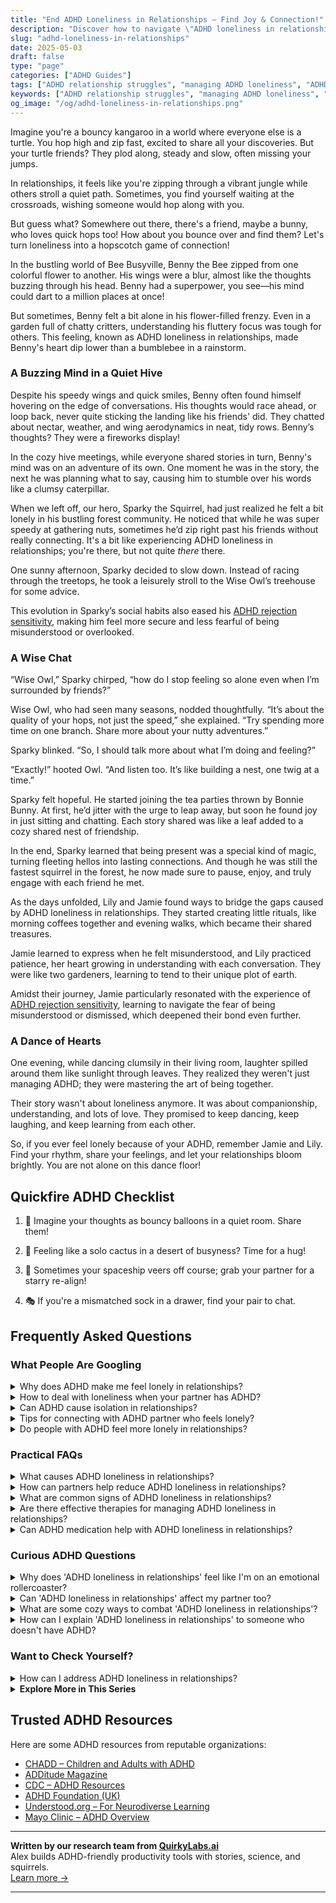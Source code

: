 ```yaml
---
title: "End ADHD Loneliness in Relationships – Find Joy & Connection!"
description: "Discover how to navigate \"ADHD loneliness in relationships\" with warmth and understanding. Feel seen and uplifted as we explore turning loneliness into connection."
slug: "adhd-loneliness-in-relationships"
date: 2025-05-03
draft: false
type: "page"
categories: ["ADHD Guides"]
tags: ["ADHD relationship struggles", "managing ADHD loneliness", "ADHD friendship challenges", "connecting with ADHD partners", "overcoming ADHD isolation", "ADHD emotional support", "finding understanding in ADHD relationships"]
keywords: ["ADHD relationship struggles", "managing ADHD loneliness", "ADHD friendship challenges", "connecting with ADHD partners", "overcoming ADHD isolation", "ADHD emotional support", "finding understanding in ADHD relationships"]
og_image: "/og/adhd-loneliness-in-relationships.png"
---
```


Imagine you're a bouncy kangaroo in a world where everyone else is a turtle. You hop high and zip fast, excited to share all your discoveries. But your turtle friends? They plod along, steady and slow, often missing your jumps.

In relationships, it feels like you're zipping through a vibrant jungle while others stroll a quiet path. Sometimes, you find yourself waiting at the crossroads, wishing someone would hop along with you.

But guess what? Somewhere out there, there's a friend, maybe a bunny, who loves quick hops too! How about you bounce over and find them? Let's turn loneliness into a hopscotch game of connection!

In the bustling world of Bee Busyville, Benny the Bee zipped from one colorful flower to another. His wings were a blur, almost like the thoughts buzzing through his head. Benny had a superpower, you see—his mind could dart to a million places at once!

But sometimes, Benny felt a bit alone in his flower-filled frenzy. Even in a garden full of chatty critters, understanding his fluttery focus was tough for others. This feeling, known as ADHD loneliness in relationships, made Benny's heart dip lower than a bumblebee in a rainstorm.

### A Buzzing Mind in a Quiet Hive

Despite his speedy wings and quick smiles, Benny often found himself hovering on the edge of conversations. His thoughts would race ahead, or loop back, never quite sticking the landing like his friends' did. They chatted about nectar, weather, and wing aerodynamics in neat, tidy rows. Benny’s thoughts? They were a fireworks display!

In the cozy hive meetings, while everyone shared stories in turn, Benny's mind was on an adventure of its own. One moment he was in the story, the next he was planning what to say, causing him to stumble over his words like a clumsy caterpillar.

When we left off, our hero, Sparky the Squirrel, had just realized he felt a bit lonely in his bustling forest community. He noticed that while he was super speedy at gathering nuts, sometimes he’d zip right past his friends without really connecting. It's a bit like experiencing ADHD loneliness in relationships; you're there, but not quite *there* there.

One sunny afternoon, Sparky decided to slow down. Instead of racing through the treetops, he took a leisurely stroll to the Wise Owl’s treehouse for some advice.

This evolution in Sparky’s social habits also eased his [ADHD rejection sensitivity](/pages/adhd-rejection-sensitivity/), making him feel more secure and less fearful of being misunderstood or overlooked.

### A Wise Chat

“Wise Owl,” Sparky chirped, “how do I stop feeling so alone even when I’m surrounded by friends?”

Wise Owl, who had seen many seasons, nodded thoughtfully. “It’s about the quality of your hops, not just the speed,” she explained. “Try spending more time on one branch. Share more about your nutty adventures.”

Sparky blinked. “So, I should talk more about what I’m doing and feeling?”

“Exactly!” hooted Owl. “And listen too. It’s like building a nest, one twig at a time.”

Sparky felt hopeful. He started joining the tea parties thrown by Bonnie Bunny. At first, he’d jitter with the urge to leap away, but soon he found joy in just sitting and chatting. Each story shared was like a leaf added to a cozy shared nest of friendship.

In the end, Sparky learned that being present was a special kind of magic, turning fleeting hellos into lasting connections. And though he was still the fastest squirrel in the forest, he now made sure to pause, enjoy, and truly engage with each friend he met.

As the days unfolded, Lily and Jamie found ways to bridge the gaps caused by ADHD loneliness in relationships. They started creating little rituals, like morning coffees together and evening walks, which became their shared treasures.

Jamie learned to express when he felt misunderstood, and Lily practiced patience, her heart growing in understanding with each conversation. They were like two gardeners, learning to tend to their unique plot of earth.

Amidst their journey, Jamie particularly resonated with the experience of [ADHD rejection sensitivity](/pages/adhd-rejection-sensitivity/), learning to navigate the fear of being misunderstood or dismissed, which deepened their bond even further.

### A Dance of Hearts

One evening, while dancing clumsily in their living room, laughter spilled around them like sunlight through leaves. They realized they weren't just managing ADHD; they were mastering the art of being together.

Their story wasn't about loneliness anymore. It was about companionship, understanding, and lots of love. They promised to keep dancing, keep laughing, and keep learning from each other.

So, if you ever feel lonely because of your ADHD, remember Jamie and Lily. Find your rhythm, share your feelings, and let your relationships bloom brightly. You are not alone on this dance floor!

## Quickfire ADHD Checklist

1. 🎈 Imagine your thoughts as bouncy balloons in a quiet room. Share them!

2. 🌻 Feeling like a solo cactus in a desert of busyness? Time for a hug!

3. 🚀 Sometimes your spaceship veers off course; grab your partner for a starry re-align!

4. 🎭 If you're a mismatched sock in a drawer, find your pair to chat.

## Frequently Asked Questions



### What People Are Googling

<details><summary>Why does ADHD make me feel lonely in relationships?</summary><p>Feeling lonely in relationships when you have ADHD is quite common, and it's important to know you're not alone in this experience. ADHD can sometimes make it challenging to maintain consistent communication and emotional engagement, which might leave you feeling out of sync with your partner. Additionally, misunderstandings due to differences in attention and focus can contribute to feeling isolated or disconnected. Remember, open communication about your feelings and experiences with ADHD can help bridge this gap and strengthen your relationships.</p></details>
<details><summary>How to deal with loneliness when your partner has ADHD?</summary><p>Navigating a relationship where your partner has ADHD can sometimes feel lonely, but remember, you're not alone in these feelings. A good start is to openly communicate with your partner about your needs and feelings, which can often be overlooked when focusing on ADHD challenges. Joining support groups or forums can also provide camaraderie and understanding from others in similar situations. Lastly, ensure to carve out time for self-care and hobbies that fulfill you, keeping your emotional well-being nurtured.</p></details>
<details><summary>Can ADHD cause isolation in relationships?</summary><p>Absolutely, feeling isolated in relationships can sometimes be a part of living with ADHD. This might happen because ADHD can make it tricky to pick up on social cues or stick to conversations, which can lead to misunderstandings or feeling out of step with others. It’s important to remember that you’re not alone in this experience, and many find that openly discussing their ADHD with friends and loved ones can help bridge those gaps. Gentle communication about your needs and experiences can build stronger, more understanding connections.</p></details>
<details><summary>Tips for connecting with ADHD partner who feels lonely?</summary><p>Connecting with a partner who has ADHD and feels lonely can be approached with empathy and creativity. Start by setting aside quality time to engage in activities that both of you enjoy, which can help your partner feel more connected and understood. Open communication is key, so make sure to actively listen and express your feelings honestly, which can help bridge any emotional gaps. Lastly, small gestures like leaving notes or sending thoughtful messages can make a big difference in making your partner feel loved and valued.</p></details>
<details><summary>Do people with ADHD feel more lonely in relationships?</summary><p>Absolutely, feeling lonely even when you’re in a relationship is a common experience for many with ADHD. The unique way your brain handles emotions, communication, and social interactions can sometimes make you feel out of sync with your partner. It's important to remember that you're not alone in feeling this way, and it's okay to express these feelings to your partner. Together, you can explore ways to bridge the gap, ensuring both of you feel understood and closely connected.</p></details>



### Practical FAQs

<details><summary>What causes ADHD loneliness in relationships?</summary><p>Experiencing loneliness in relationships when you have ADHD can often stem from feeling misunderstood or not fully accepted for your unique way of processing and interacting with the world. It might also arise from difficulties in maintaining consistent communication or managing emotions, which can sometimes lead to misunderstandings or feelings of isolation even when you're physically close to others. Remember, your experiences and feelings are valid, and it's important to communicate openly with your loved ones about your needs and challenges. Building a support network of people who understand or share similar experiences can also be incredibly comforting and empowering.</p></details>
<details><summary>How can partners help reduce ADHD loneliness in relationships?</summary><p>Partners can play a wonderfully supportive role in addressing the feelings of loneliness that sometimes accompany ADHD. A cozy start could be regularly setting aside time for open conversations where both partners can share their feelings without judgment—this builds understanding and closeness. Engaging in activities together that both enjoy can also strengthen the bond, making the person with ADHD feel more connected and supported. Lastly, learning about ADHD together can demystify many aspects of the condition, fostering empathy and reducing feelings of isolation.</p></details>
<details><summary>What are common signs of ADHD loneliness in relationships?</summary><p>Feeling lonely in relationships, even when surrounded by loved ones, is a common experience for many with ADHD. You might find yourself feeling misunderstood or out of sync with your partner, which can deepen feelings of isolation. It's also typical to experience a sense of emotional detachment or frustration when you feel that your unique needs or communication style aren't being recognized or appreciated. Remember, you're not alone in these feelings, and discussing them openly with your partner or a supportive friend can be a comforting first step toward bridging those gaps.</p></details>
<details><summary>Are there effective therapies for managing ADHD loneliness in relationships?</summary><p>Absolutely, there are several effective therapies that can help manage feelings of loneliness in relationships when you have ADHD. Cognitive Behavioral Therapy (CBT), for instance, is a wonderful approach that focuses on changing unhelpful thinking and behavior patterns, and it can be particularly useful in improving communication skills and relationship dynamics. Additionally, couples therapy can be a great resource, providing a safe space for both partners to better understand each other's experiences and needs. It’s important to remember that seeking help is a sign of strength and a step towards building stronger, more connected relationships.</p></details>
<details><summary>Can ADHD medication help with ADHD loneliness in relationships?</summary><p>Absolutely, ADHD medication can be a valuable tool in managing some of the challenges that might contribute to feelings of loneliness in relationships. By improving focus and reducing impulsivity, medication may help you engage more fully with your partner and enhance your communication skills. This can lead to deeper connections and a stronger bond. Remember, while medication is helpful, combining it with therapy and good communication strategies can make an even bigger difference in your relationship.</p></details>



### Curious ADHD Questions

<details><summary>Why does 'ADHD loneliness in relationships' feel like I'm on an emotional rollercoaster?</summary><p>Oh, that feeling is really tough, isn't it? When you have ADHD, your mind is often buzzing with a whirlwind of thoughts and emotions which can sometimes make you feel out of sync with others, even those closest to you. This can lead to feelings of loneliness because it seems like no one quite understands your unique way of experiencing the world. Remember, it's okay to feel this way, and talking about these feelings with your partner or a close friend can often help bridge that gap. You're not alone in this ride.</p></details>
<details><summary>Can 'ADHD loneliness in relationships' affect my partner too?</summary><p>Absolutely, it's completely understandable to be concerned about how ADHD-related loneliness can impact both you and your partner. This type of loneliness isn't just about being alone; it's often about feeling misunderstood or out of sync with those around you, including your partner. Your partner might also feel isolated or helpless if they're unsure how to support you or connect with what you're experiencing. Opening up a heartfelt conversation about these feelings can really help both of you feel more connected and understood—it's a wonderful step towards nurturing your relationship.</p></details>
<details><summary>What are some cozy ways to combat 'ADHD loneliness in relationships'?</summary><p>Feeling a sense of loneliness in relationships when you have ADHD can be tough, but there are some cozy and comforting ways to reconnect. Consider setting up a regular date night where you can engage in low-pressure activities that both of you enjoy, like watching a favorite movie or cooking a meal together. Creating a small, intimate space in your home where you can talk, share feelings, or even do separate activities together can make a big difference. Remember, open communication about your needs and feelings can help bridge any gaps, making you feel more connected and less alone.</p></details>
<details><summary>How can I explain 'ADHD loneliness in relationships' to someone who doesn't have ADHD?</summary><p>Absolutely, discussing ADHD loneliness in relationships can be really important for understanding each other better. You could explain it as sometimes feeling isolated or misunderstood because the way you experience time, emotions, and interactions can be quite different from someone without ADHD. It's not about being physically alone, but more about feeling a gap when your feelings and experiences aren't fully grasped by others, even those closest to you. A good analogy might be like everyone is reading from a script in a language that sometimes feels foreign to you, even though you deeply wish to speak it fluently.</p></details>



### Want to Check Yourself?

<details><summary>How can I address ADHD loneliness in relationships?</summary><p>Feeling lonely in relationships, especially when you have ADHD, can be really tough, but remember you're not alone in this. It's important to openly communicate your feelings and experiences with your partner or friends, as this can help bridge understanding gaps. Consider joining support groups or communities where you can connect with others who share similar experiences with ADHD. These spaces can offer both support and practical advice, enhancing your relationships and lessening feelings of loneliness.</p></details>

<script type="application/ld+json">
{
  "@context": "https://schema.org",
  "@type": "FAQPage",
  "mainEntity": [
    {
      "@type": "Question",
      "name": "Why does ADHD make me feel lonely in relationships?",
      "acceptedAnswer": {
        "@type": "Answer",
        "text": "Feeling lonely in relationships when you have ADHD is quite common, and it's important to know you're not alone in this experience. ADHD can sometimes make it challenging to maintain consistent communication and emotional engagement, which might leave you feeling out of sync with your partner. Additionally, misunderstandings due to differences in attention and focus can contribute to feeling isolated or disconnected. Remember, open communication about your feelings and experiences with ADHD can help bridge this gap and strengthen your relationships."
      }
    },
    {
      "@type": "Question",
      "name": "How to deal with loneliness when your partner has ADHD?",
      "acceptedAnswer": {
        "@type": "Answer",
        "text": "Navigating a relationship where your partner has ADHD can sometimes feel lonely, but remember, you're not alone in these feelings. A good start is to openly communicate with your partner about your needs and feelings, which can often be overlooked when focusing on ADHD challenges. Joining support groups or forums can also provide camaraderie and understanding from others in similar situations. Lastly, ensure to carve out time for self-care and hobbies that fulfill you, keeping your emotional well-being nurtured."
      }
    },
    {
      "@type": "Question",
      "name": "Can ADHD cause isolation in relationships?",
      "acceptedAnswer": {
        "@type": "Answer",
        "text": "Absolutely, feeling isolated in relationships can sometimes be a part of living with ADHD. This might happen because ADHD can make it tricky to pick up on social cues or stick to conversations, which can lead to misunderstandings or feeling out of step with others. It\u2019s important to remember that you\u2019re not alone in this experience, and many find that openly discussing their ADHD with friends and loved ones can help bridge those gaps. Gentle communication about your needs and experiences can build stronger, more understanding connections."
      }
    },
    {
      "@type": "Question",
      "name": "Tips for connecting with ADHD partner who feels lonely?",
      "acceptedAnswer": {
        "@type": "Answer",
        "text": "Connecting with a partner who has ADHD and feels lonely can be approached with empathy and creativity. Start by setting aside quality time to engage in activities that both of you enjoy, which can help your partner feel more connected and understood. Open communication is key, so make sure to actively listen and express your feelings honestly, which can help bridge any emotional gaps. Lastly, small gestures like leaving notes or sending thoughtful messages can make a big difference in making your partner feel loved and valued."
      }
    },
    {
      "@type": "Question",
      "name": "Do people with ADHD feel more lonely in relationships?",
      "acceptedAnswer": {
        "@type": "Answer",
        "text": "Absolutely, feeling lonely even when you\u2019re in a relationship is a common experience for many with ADHD. The unique way your brain handles emotions, communication, and social interactions can sometimes make you feel out of sync with your partner. It's important to remember that you're not alone in feeling this way, and it's okay to express these feelings to your partner. Together, you can explore ways to bridge the gap, ensuring both of you feel understood and closely connected."
      }
    }
  ]
}
</script>
<script type="application/ld+json">
{
  "@context": "https://schema.org",
  "@type": "Article",
  "author": {
    "@type": "Person",
    "name": "QuirkyLabs",
    "url": "https://quirkylabs.ai/about"
  },
  "headline": "\"End ADHD Loneliness in Relationships \u2013 Find Joy & Connection!\"",
  "mainEntityOfPage": "https://blog.quirkylabs.ai/pages/adhd-loneliness-in-relationships/",
  "datePublished": "2025-05-03"
}
</script>
<script type="application/ld+json">
{
  "@context": "https://schema.org",
  "@type": "BreadcrumbList",
  "itemListElement": [
    {
      "@type": "ListItem",
      "position": 1,
      "name": "Home",
      "item": "https://quirkylabs.ai/"
    },
    {
      "@type": "ListItem",
      "position": 2,
      "name": "Blog",
      "item": "https://blog.quirkylabs.ai/"
    },
    {
      "@type": "ListItem",
      "position": 3,
      "name": "\"End ADHD Loneliness in Relationships \u2013 Find Joy & Connection!\"",
      "item": "https://blog.quirkylabs.ai/pages/adhd-loneliness-in-relationships/"
    }
  ]
}
</script>

<details>
<summary><strong>Explore More in This Series</strong></summary>

- [Adhd Rejection Sensitivity](/pages/adhd-rejection-sensitivity/)
- [Adhd Need For Connection](/pages/adhd-need-for-connection/)
- [Adhd Social Burnout](/pages/adhd-social-burnout/)
- [Adhd Dont Fit In](/pages/adhd-dont-fit-in/)
- [Adhd Nobody Gets My Brain](/pages/adhd-nobody-gets-my-brain/)
- [Adhd No One Understands Me](/pages/adhd-no-one-understands-me/)
- [Adhd Feel Alone](/pages/adhd-feel-alone/)
- [Adhd Connection Overwhelm](/pages/adhd-connection-overwhelm/)
</details>



## Trusted ADHD Resources

Here are some ADHD resources from reputable organizations:

- [CHADD – Children and Adults with ADHD](https://chadd.org)
- [ADDitude Magazine](https://www.additudemag.com)
- [CDC – ADHD Resources](https://www.cdc.gov/ncbddd/adhd)
- [ADHD Foundation (UK)](https://www.adhdfoundation.org.uk)
- [Understood.org – For Neurodiverse Learning](https://www.understood.org)
- [Mayo Clinic – ADHD Overview](https://www.mayoclinic.org/diseases-conditions/adhd)


---

**Written by our research team from [QuirkyLabs.ai](https://quirkylabs.ai)**  
Alex builds ADHD-friendly productivity tools with stories, science, and squirrels.  
[Learn more →](https://quirkylabs.ai)

---
